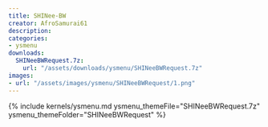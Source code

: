 ```yaml
---
title: SHINee-BW
creator: AfroSamurai61
description: 
categories:
- ysmenu
downloads:
  SHINeeBWRequest.7z:
    url: "/assets/downloads/ysmenu/SHINeeBWRequest.7z"
images:
- url: "/assets/images/ysmenu/SHINeeBWRequest/1.png"
---
```


{% include kernels/ysmenu.md ysmenu_themeFile="SHINeeBWRequest.7z" ysmenu_themeFolder="SHINeeBWRequest" %}
